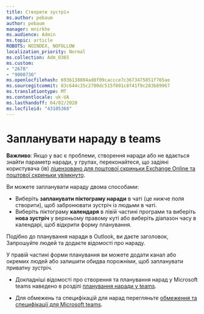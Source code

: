 ```yaml
---
title: Створити зустріч
ms.author: pebaum
author: pebaum
manager: mnirkhe
ms.audience: Admin
ms.topic: article
ROBOTS: NOINDEX, NOFOLLOW
localization_priority: Normal
ms.collection: Adm_O365
ms.custom:
- "2678"
- "9000736"
ms.openlocfilehash: 6936138804ad8f09caccce7c3673475851f765ae
ms.sourcegitcommit: 83c644c35c2700dc515f091c8f41f9c283b89967
ms.translationtype: MT
ms.contentlocale: uk-UA
ms.lasthandoff: 04/02/2020
ms.locfileid: "43105368"
---
```

# <a name="schedule-a-meeting-in-teams"></a>Запланувати нараду в teams

**Важливо**: Якщо у вас є проблеми, створення наради або не вдається знайти параметр наради, у групах, переконайтеся, що задіяні користувача (ів) [ліцензовано для поштової скриньки Exchange Online та поштової скриньки увімкнуто](https://docs.microsoft.com/exchange/recipients-in-exchange-online/create-user-mailboxes).

Ви можете запланувати нараду двома способами: 

- Виберіть **запланувати піктограму наради** в чаті (це нижче поля створити), щоб забронювати зустріч із людьми в чаті.
- Виберіть піктограму **календаря** в лівій частині програми та виберіть **нова зустріч** у верхньому правому куті або виберіть діапазон часу в календарі, щоб відкрити форму планування.

Подібно до планування наради в Outlook, ви даєте заголовок, Запрошуйте людей та додаєте відомості про нараду.

У правій частині форми планування ви можете додати канал або окремих людей або залишити обидва порожніми, щоб запланувати приватну зустріч.

- Докладніші відомості про створення та планування нарад у Microsoft teams наведено в розділі [планування наради у teams](https://support.office.com/article/Schedule-a-meeting-in-Teams-943507a9-8583-4c58-b5d2-8ec8265e04e5).

- Для обмежень та специфікацій для нарад перегляньте [обмеження та специфікації для Microsoft teams](https://docs.microsoft.com/microsoftteams/limits-specifications-teams#meetings-and-calls).

